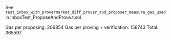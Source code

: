 See `test_inbox_with_provermarket_diff_prover_and_proposer_measure_gas_used` in InboxTest_ProposeAndProve.t.sol

Gas per proposing: 206854
Gas per proving + verification: 158743
Total: 365597

